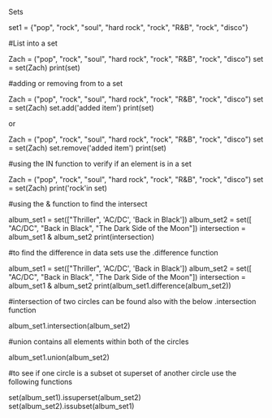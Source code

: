 Sets

set1 = {"pop", "rock", "soul", "hard rock", "rock", "R&B", "rock", "disco"}

#List into a set

Zach = ("pop", "rock", "soul", "hard rock", "rock", "R&B", "rock", "disco")
set = set(Zach)
print(set)

#adding or removing from to a set

Zach = ("pop", "rock", "soul", "hard rock", "rock", "R&B", "rock", "disco")
set = set(Zach)
set.add('added item')
print(set)

or

Zach = ("pop", "rock", "soul", "hard rock", "rock", "R&B", "rock", "disco")
set = set(Zach)
set.remove('added item')
print(set)

#using the IN function to verify if an element is in a set

Zach = ("pop", "rock", "soul", "hard rock", "rock", "R&B", "rock", "disco")
set = set(Zach)
print('rock'in set)

#using the & function to find the intersect 

album_set1 = set(["Thriller", 'AC/DC', 'Back in Black'])
album_set2 = set([ "AC/DC", "Back in Black", "The Dark Side of the Moon"])
intersection = album_set1 & album_set2
print(intersection) 

#to find the difference in data sets use the .difference function

album_set1 = set(["Thriller", 'AC/DC', 'Back in Black'])
album_set2 = set([ "AC/DC", "Back in Black", "The Dark Side of the Moon"])
intersection = album_set1 & album_set2
print(album_set1.difference(album_set2)) 

#intersection of two circles can be found also with the below .intersection function

album_set1.intersection(album_set2)   

#union contains all elements within both of the circles

album_set1.union(album_set2)

#to see if one circle is a subset ot superset of another circle use the following functions

set(album_set1).issuperset(album_set2)   
set(album_set2).issubset(album_set1)   
